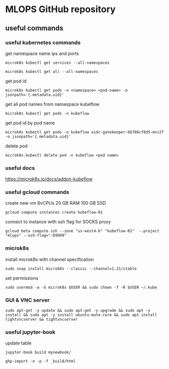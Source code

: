 # MLOPS GitHub repository
## useful commands
### useful kubernetes commands
get namespace name ips and ports
```
microk8s kubectl get services --all-namespaces
```

```
microk8s kubectl get all --all-namespaces
```
get pod id
```
microk8s kubectl get pods -n <namespace> <pod-name> -o jsonpath='{.metadata.uid}'
```
get all pod names from namespace kubeflow
```
microk8s kubectl get pods -n kubeflow
```
get pod id by pod name
```
microk8s kubectl get pods -n kubeflow oidc-gatekeeper-66786cf8d5-mvc2f -o jsonpath='{.metadata.uid}'
```
delete pod
```
microk8s.kubectl delete pod -n kubeflow <pod name>
```
### useful docs
https://microk8s.io/docs/addon-kubeflow

### useful gcloud commands
create new vm 6vCPUs 20 GB RAM 100 GB SSD
```
gcloud compute instances create kubeflow-01
```
connect to instance with ssh flag for SOCKS proxy
```
gcloud beta compute ssh --zone "us-west4-b" "kubeflow-01"  --project "mlops" --ssh-flag="-D9999"
```
### microk8s
install microk8s with channel specification
```
sudo snap install microk8s --classic --channel=1.21/stable
```
set permissions
```
sudo usermod -a -G microk8s $USER && sudo chown -f -R $USER ~/.kube
```
### GUI & VNC server
```
sudo apt-get -y update && sudo apt-get -y upgrade && sudo apt -y install && sudo apt -y install ubuntu-mate-core && sudo apt install tightvncserver && tightvncserver
```
### useful jupyter-book
update table
```
jupyter-book build mynewbook/
```

```
ghp-import -n -p -f _build/html 
```
